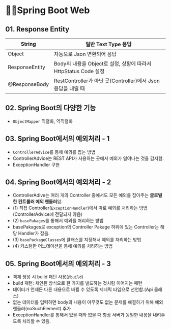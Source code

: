 # 👩‍💻Spring Boot Web

## 01. Response Entity
|String|일반 Text Type 응답|
|---|---|
|Object|자동으로 Json 변환되어 응답|
|ResponseEntity|Body의 내용을 Object로 설정, 상황에 따라서 HttpStatus Code 설정|
|@ResponseBody|RestController가 아닌 곳(Controller)에서 Json 응답을 내릴 때|

## 02. Spring Boot의 다양한 기능
- `ObjectMapper` 직렬화, 역직렬화

## 03. Spring Boot에서의 예외처리 - 1
- `ControllerAdvice`를 통해 예외를 잡는 방법
- ControllerAdvice는 REST API가 사용하는 곳에서 예외가 일어나는 것을 감지함.
- ExceptionHandler 구현

## 04. Spring Boot에서의 예외처리 - 2
- ControllerAdive는 여러 개의 Controller 중에서도 모든 예외를 잡아주는 **글로벌한 컨트롤러 예외 핸들러**임.
- (1) 직접 Controller(`ExceptionHandler`)에서 따로 예외를 처리하는 방법(ControllerAdvice에 전달되지 않음)
- (2) `basePakages`를 통해서 예외를 처리하는 방법
- basePakages로 exception의 Controller Pakage 하위에 있는 Controller는 해당 Handler가 잡음.
- (3) `basePackageClasses`에 클래스를 지정해서 예외를 처리하는 방법
- (4) 커스텀한 어노테이션을 통해 예외를 처리하는 방법

## 05. Spring Boot에서의 예외처리 - 3
- 객체 생성 시 build 패턴 사용(`@build`)
- build 패턴: 체인된 방식으로 한 가지를 빌드하는 것처럼 이어지는 패턴
- 데이터가 언제든 다른 내용으로 바뀔 수 있도록 제네릭 타입으로 선언함.(Api 클래스)
- 없는 데이터를 입력하면 body의 내용이 아무것도 없는 문제를 해결하기 위해 예외 핸들러(noSuchElement) 추가
- ExceptionHandler를 통해서 있을 때와 없을 때 항상 서버가 동일한 내용을 내려주도록 처리할 수 있음.
